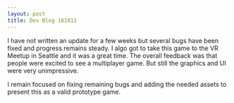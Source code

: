 ```yaml
---
layout: post
title: Dev Blog 161011
---
```


I have not written an update for a few weeks but several bugs have been fixed and progress remains steady. I algo got to take this game to the VR Meetup in Seattle and it was a great time. The overall feedback was that people were excited to see a multiplayer game. But still the graphics and UI were very unimpressive. 

I remain focused on fixing remaining bugs and adding the needed assets to present this as a valid prototype game.